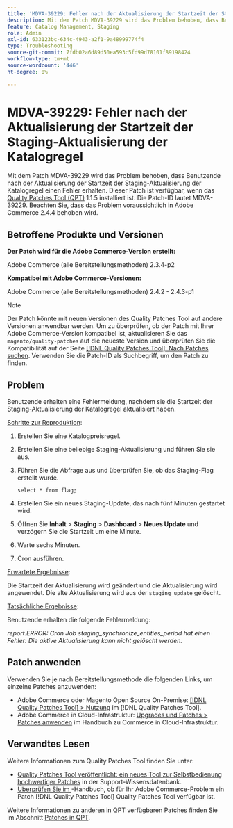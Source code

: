 ```yaml
---
title: 'MDVA-39229: Fehler nach der Aktualisierung der Startzeit der Staging-Aktualisierung der Katalogregel'
description: Mit dem Patch MDVA-39229 wird das Problem behoben, dass Benutzende nach der Aktualisierung der Startzeit der Staging-Aktualisierung der Katalogregel einen Fehler erhalten. Dieser Patch ist verfügbar, wenn das [Quality Patches Tool (QPT)](https://experienceleague.adobe.com/de/docs/commerce-operations/tools/quality-patches-tool/quality-patches-tool-to-self-serve-quality-patches) 1.1.5 installiert ist. Die Patch-ID lautet MDVA-39229. Beachten Sie, dass das Problem voraussichtlich in Adobe Commerce 2.4.4 behoben wird.
feature: Catalog Management, Staging
role: Admin
exl-id: 633123bc-634c-4943-a2f1-9a48999774f4
type: Troubleshooting
source-git-commit: 7fdb02a6d89d50ea593c5fd99d78101f89198424
workflow-type: tm+mt
source-wordcount: '446'
ht-degree: 0%

---
```


# MDVA-39229: Fehler nach der Aktualisierung der Startzeit der Staging-Aktualisierung der Katalogregel

Mit dem Patch MDVA-39229 wird das Problem behoben, dass Benutzende nach der Aktualisierung der Startzeit der Staging-Aktualisierung der Katalogregel einen Fehler erhalten. Dieser Patch ist verfügbar, wenn das [Quality Patches Tool (QPT)](https://experienceleague.adobe.com/de/docs/commerce-operations/tools/quality-patches-tool/quality-patches-tool-to-self-serve-quality-patches) 1.1.5 installiert ist. Die Patch-ID lautet MDVA-39229. Beachten Sie, dass das Problem voraussichtlich in Adobe Commerce 2.4.4 behoben wird.

## Betroffene Produkte und Versionen

**Der Patch wird für die Adobe Commerce-Version erstellt:**

Adobe Commerce (alle Bereitstellungsmethoden) 2.3.4-p2

**Kompatibel mit Adobe Commerce-Versionen:**

Adobe Commerce (alle Bereitstellungsmethoden) 2.4.2 - 2.4.3-p1

>[!NOTE]
>
>Der Patch könnte mit neuen Versionen des Quality Patches Tool auf andere Versionen anwendbar werden. Um zu überprüfen, ob der Patch mit Ihrer Adobe Commerce-Version kompatibel ist, aktualisieren Sie das `magento/quality-patches` auf die neueste Version und überprüfen Sie die Kompatibilität auf der Seite [[!DNL Quality Patches Tool]: Nach Patches suchen](https://experienceleague.adobe.com/de/docs/commerce-operations/tools/quality-patches-tool/quality-patches-tool-to-self-serve-quality-patches). Verwenden Sie die Patch-ID als Suchbegriff, um den Patch zu finden.

## Problem

Benutzende erhalten eine Fehlermeldung, nachdem sie die Startzeit der Staging-Aktualisierung der Katalogregel aktualisiert haben.

<u>Schritte zur Reproduktion</u>:

1. Erstellen Sie eine Katalogpreisregel.
1. Erstellen Sie eine beliebige Staging-Aktualisierung und führen Sie sie aus.
1. Führen Sie die Abfrage aus und überprüfen Sie, ob das Staging-Flag erstellt wurde.


   `select * from flag;`


1. Erstellen Sie ein neues Staging-Update, das nach fünf Minuten gestartet wird.
1. Öffnen Sie **Inhalt** > **Staging** > **Dashboard** > **Neues Update** und verzögern Sie die Startzeit um eine Minute.
1. Warte sechs Minuten.
1. Cron ausführen.

<u>Erwartete Ergebnisse</u>:

Die Startzeit der Aktualisierung wird geändert und die Aktualisierung wird angewendet. Die alte Aktualisierung wird aus der `staging_update` gelöscht.

<u>Tatsächliche Ergebnisse</u>:

Benutzende erhalten die folgende Fehlermeldung:

*report.ERROR: Cron Job staging_synchronize_entities_period hat einen Fehler: Die aktive Aktualisierung kann nicht gelöscht werden.*

## Patch anwenden

Verwenden Sie je nach Bereitstellungsmethode die folgenden Links, um einzelne Patches anzuwenden:

* Adobe Commerce oder Magento Open Source On-Premise: [[!DNL Quality Patches Tool] > Nutzung](/help/tools/quality-patches-tool/usage.md) im [!DNL Quality Patches Tool].
* Adobe Commerce in Cloud-Infrastruktur: [Upgrades und Patches > Patches anwenden](https://experienceleague.adobe.com/docs/commerce-cloud-service/user-guide/develop/upgrade/apply-patches.html?lang=de) im Handbuch zu Commerce in Cloud-Infrastruktur.

## Verwandtes Lesen

Weitere Informationen zum Quality Patches Tool finden Sie unter:

* [Quality Patches Tool veröffentlicht: ein neues Tool zur Selbstbedienung hochwertiger Patches](https://experienceleague.adobe.com/de/docs/commerce-operations/tools/quality-patches-tool/quality-patches-tool-to-self-serve-quality-patches) in der Support-Wissensdatenbank.
* [Überprüfen Sie im ](/help/tools/quality-patches-tool/patches-available-in-qpt/check-patch-for-magento-issue-with-magento-quality-patches.md)-Handbuch, ob für Ihr Adobe Commerce-Problem ein Patch [!DNL Quality Patches Tool] Quality Patches Tool verfügbar ist.

Weitere Informationen zu anderen in QPT verfügbaren Patches finden Sie im Abschnitt [Patches in QPT](https://experienceleague.adobe.com/tools/commerce-quality-patches/index.html?lang=de).
